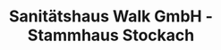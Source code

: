 ---
title: "Sanitätshaus Walk GmbH - Stammhaus Stockach"
url: /stockach/sanitaetshaus-walk-gmbh-stammhaus-stockach/
shop: Sanitätshaus
---